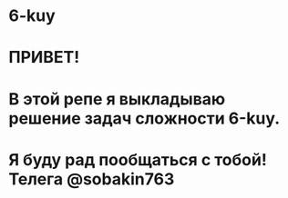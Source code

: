 # 6-kuy
#                             ПРИВЕТ!
#      В этой репе я выкладываю решение задач сложности 6-kuy.
#         Я буду рад пообщаться с тобой! Телега @sobakin763